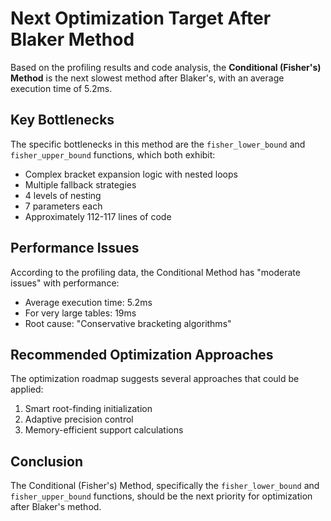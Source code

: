 # Next Optimization Target After Blaker Method

Based on the profiling results and code analysis, the **Conditional (Fisher's) Method** is the next slowest method after Blaker's, with an average execution time of 5.2ms.

## Key Bottlenecks

The specific bottlenecks in this method are the `fisher_lower_bound` and `fisher_upper_bound` functions, which both exhibit:
- Complex bracket expansion logic with nested loops
- Multiple fallback strategies
- 4 levels of nesting
- 7 parameters each
- Approximately 112-117 lines of code

## Performance Issues

According to the profiling data, the Conditional Method has "moderate issues" with performance:
- Average execution time: 5.2ms
- For very large tables: 19ms
- Root cause: "Conservative bracketing algorithms"

## Recommended Optimization Approaches

The optimization roadmap suggests several approaches that could be applied:
1. Smart root-finding initialization
2. Adaptive precision control
3. Memory-efficient support calculations

## Conclusion

The Conditional (Fisher's) Method, specifically the `fisher_lower_bound` and `fisher_upper_bound` functions, should be the next priority for optimization after Blaker's method.
